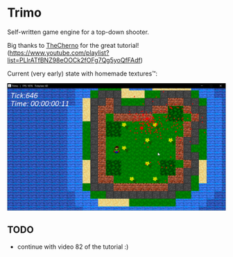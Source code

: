 # Trimo

Self-written game engine for a top-down shooter.

Big thanks to [TheCherno](https://github.com/TheCherno) for the great tutorial! (https://www.youtube.com/playlist?list=PLlrATfBNZ98eOOCk2fOFg7Qg5yoQfFAdf)

Current (very early) state with homemade textures&trade;:

![example current state](./example_current_state.png?raw=true)

## TODO

- continue with video 82 of the tutorial :)

